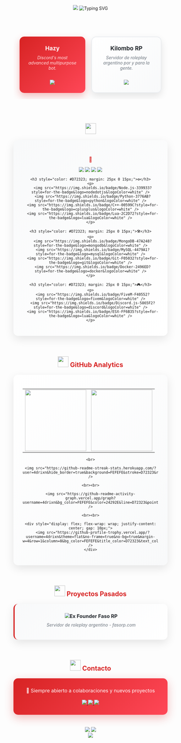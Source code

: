 <div align="center">
  <img src="https://capsule-render.vercel.app/api?type=waving&color=gradient&customColorList=24&height=200&section=header&text=Adrian%20👋&fontSize=50&fontColor=FFFFFF&animation=fadeIn&fontAlignY=38&desc=Full-Stack%20Developer&descAlignY=55&descSize=18" />

  <img src="https://readme-typing-svg.herokuapp.com?font=JetBrains+Mono&size=28&duration=3000&pause=1000&color=D72323&center=true&vCenter=true&width=600&height=60&lines=Hey+I'm+Adrian;Chicago%2C+USA;Full-Stack+Developer" alt="Typing SVG" />

  <br><br>

  <table align="center" border="0" cellpadding="20" cellspacing="0" style="border-collapse: separate; border-spacing: 20px;">
    <tr align="center">
      <td style="background: linear-gradient(135deg, #D72323 0%, #FF4757 100%); border-radius: 15px; padding: 25px; box-shadow: 0 10px 25px rgba(215, 35, 35, 0.3);">
        <a href="https://hazybot.net" style="text-decoration:none; color: white;">
          <h3 style="color: white; margin: 0 0 10px 0;">Hazy</h3>
        </a>
        <p style="color: #FFE5E5; margin: 10px 0; font-style: italic; font-size: 14px;">
          Discord's most advanced multipurpose bot.
        </p>
        <br>
        <a href="https://hazybot.net" target="_blank">
          <img src="https://img.shields.io/badge/-HAZYBOT.NET-FFFFFF?style=for-the-badge&logo=discord&logoColor=D72323&labelColor=D72323">
        </a>
      </td>
      <td style="background: linear-gradient(135deg, #FFFFFF 0%, #F8F9FA 100%); border: 2px solid #E9ECEF; border-radius: 15px; padding: 25px; box-shadow: 0 10px 25px rgba(0,0,0,0.1);">
        <a href="https://kilomborp.net" style="text-decoration:none; color: #24292E;">
          <h3 style="color: #24292E; margin: 0 0 10px 0;">Kilombo RP</h3>
        </a>
        <p style="color: #6A737D; margin: 10px 0; font-style: italic; font-size: 14px;">
          Servidor de roleplay argentino por y para la gente.
        </p>
        <br>
        <a href="https://kilomborp.net" target="_blank">
          <img src="https://img.shields.io/badge/-KILOMBORP.NET-24292E?style=for-the-badge&logo=gamepad&logoColor=FFFFFF&labelColor=24292E">
        </a>
      </td>
    </tr>
  </table>

  <br><br>

  <h2>
    <img src="https://media.giphy.com/media/iY8CRBdQXODJSCERIr/giphy.gif" width="35">
  </h2>

  <div align="center" style="background: linear-gradient(135deg, #F8F9FA 0%, #FFFFFF 100%); padding: 30px; border-radius: 15px; margin: 20px 0; box-shadow: 0 10px 30px rgba(0,0,0,0.1);">
    <h3 style="color: #D72323; margin-bottom: 15px;">🎨</h3>
    <p>
      <img src="https://img.shields.io/badge/JavaScript-F7DF1E?style=for-the-badge&logo=javascript&logoColor=black" />
      <img src="https://img.shields.io/badge/React-61DAFB?style=for-the-badge&logo=react&logoColor=black" />
      <img src="https://img.shields.io/badge/HTML5-E34F26?style=for-the-badge&logo=html5&logoColor=white" />
      <img src="https://img.shields.io/badge/CSS3-1572B6?style=for-the-badge&logo=css3&logoColor=white" />
    </p>

    <h3 style="color: #D72323; margin: 25px 0 15px;">⚙️</h3>
    <p>
      <img src="https://img.shields.io/badge/Node.js-339933?style=for-the-badge&logo=nodedotjs&logoColor=white" />
      <img src="https://img.shields.io/badge/Python-3776AB?style=for-the-badge&logo=python&logoColor=white" />
      <img src="https://img.shields.io/badge/C++-00599C?style=for-the-badge&logo=cplusplus&logoColor=white" />
      <img src="https://img.shields.io/badge/Lua-2C2D72?style=for-the-badge&logo=lua&logoColor=white" />
    </p>

    <h3 style="color: #D72323; margin: 25px 0 15px;">🛠️</h3>
    <p>
      <img src="https://img.shields.io/badge/MongoDB-47A248?style=for-the-badge&logo=mongodb&logoColor=white" />
      <img src="https://img.shields.io/badge/MySQL-4479A1?style=for-the-badge&logo=mysql&logoColor=white" />
      <img src="https://img.shields.io/badge/Git-F05032?style=for-the-badge&logo=git&logoColor=white" />
      <img src="https://img.shields.io/badge/Docker-2496ED?style=for-the-badge&logo=docker&logoColor=white" />
    </p>

    <h3 style="color: #D72323; margin: 25px 0 15px;">🎮</h3>
    <p>
      <img src="https://img.shields.io/badge/FiveM-F40552?style=for-the-badge&logo=fivem&logoColor=white" />
      <img src="https://img.shields.io/badge/Discord.js-5865F2?style=for-the-badge&logo=discord&logoColor=white" />
      <img src="https://img.shields.io/badge/ESX-FF6B35?style=for-the-badge&logo=lua&logoColor=white" />
    </p>
  </div>

  <br>

  <h2>
    <img src="https://media.giphy.com/media/W5eoZHPpUx9sapR0eu/giphy.gif" width="35">
    <span style="color: #D72323;">GitHub Analytics</span>
  </h2>

  <div align="center" style="background: linear-gradient(135deg, #FFFFFF 0%, #F8F9FA 100%); padding: 30px; border-radius: 15px; margin: 20px 0; box-shadow: 0 10px 30px rgba(0,0,0,0.1);">
    <table align="center" cellspacing="20" cellpadding="0">
      <tr>
        <td align="center">
          <img src="https://github-readme-stats.vercel.app/api?username=4drixn&show_icons=true&hide_border=true&bg_color=FEFEFE&title_color=D72323&icon_color=D72323&text_color=24292E&count_private=true&border_radius=15" height="200" />
        </td>
        <td align="center">
          <img src="https://github-readme-stats.vercel.app/api/top-langs/?username=4drixn&layout=compact&hide_border=true&bg_color=FEFEFE&title_color=D72323&text_color=24292E&border_radius=15" height="200" />
        </td>
      </tr>
    </table>

    <br>

    <img src="https://github-readme-streak-stats.herokuapp.com/?user=4drixn&hide_border=true&background=FEFEFE&stroke=D72323&ring=D72323&fire=D72323&currStreakLabel=24292E&sideLabels=24292E&dates=24292E&sideNums=D72323&currStreakNum=D72323&border_radius=15" />

    <br><br>

    <img src="https://github-readme-activity-graph.vercel.app/graph?username=4drixn&bg_color=FEFEFE&color=24292E&line=D72323&point=D72323&area=true&hide_border=true&radius=15" />

    <br><br>

    <div style="display: flex; flex-wrap: wrap; justify-content: center; gap: 10px;">
      <img src="https://github-profile-trophy.vercel.app/?username=4drixn&theme=flat&no-frame=true&no-bg=true&margin-w=4&row=1&column=8&bg_color=FEFEFE&title_color=D72323&text_color=24292E" />
    </div>
  </div>

  <br>

  <h2>
    <img src="https://media.giphy.com/media/v1.Y2lkPTc5MGI3NjExYzBkMmQ4ZjkwZjU3MDFkZjU3ZjVjZjU3ZjU3ZjU3ZjU3ZjU3ZjU3ZiZlcD12MV9pbnRlcm5hbF9naWZzX2dpZklkJmN0PWc/giphy.gif" width="35">
    <span style="color: #D72323;">Proyectos Pasados</span>
  </h2>

  <div align="center" style="background: linear-gradient(135deg, #F8F9FA 0%, #FFFFFF 100%); padding: 30px; border-radius: 15px; margin: 20px 0; box-shadow: 0 10px 30px rgba(0,0,0,0.1); border-left: 4px solid #D72323;">
    <h3 style="color: #24292E; margin: 0 0 10px 0;">
      <img src="https://img.shields.io/badge/Ex_Founder-D72323?style=flat-square&logoColor=white" alt="Ex Founder" />
      Faso RP
    </h3>
    <p style="color: #6A737D; margin: 10px 0; font-style: italic; font-size: 14px;">
      Servidor de roleplay argentino - fasorp.com
    </p>
  </div>

  <br>

  <h2>
    <img src="https://media.giphy.com/media/LnQjpWaON8nhr21vNW/giphy.gif" width="35">
    <span style="color: #D72323;">Contacto</span>
  </h2>

  <div align="center" style="background: linear-gradient(135deg, #D72323 0%, #FF4757 100%); padding: 30px; border-radius: 15px; margin: 20px 0; box-shadow: 0 10px 30px rgba(215, 35, 35, 0.3);">
    <p style="color: white; margin: 0 0 20px 0; font-size: 16px;">
      💬 Siempre abierto a colaboraciones y nuevos proyectos
    </p>
    <a href="https://hazybot.net" target="_blank">
      <img src="https://img.shields.io/badge/🤖_Hazy Bot-FFFFFF?style=for-the-badge&logo=discord&logoColor=D72323&labelColor=FFFFFF" />
    </a>
    <a href="https://kilomborp.net" target="_blank">
      <img src="https://img.shields.io/badge/🎮_Kilombo RP-FFFFFF?style=for-the-badge&logo=gamepad&logoColor=D72323&labelColor=FFFFFF" />
    </a>
    <a href="mailto:adrian@fasorp.com" target="_blank">
      <img src="https://img.shields.io/badge/✉️_Email-FFFFFF?style=for-the-badge&logo=gmail&logoColor=D72323&labelColor=FFFFFF" />
    </a>
  </div>

  <div align="center" style="margin-top: 40px;">
    <img src="https://komarev.com/ghpvc/?username=4drixn&style=for-the-badge&color=D72323&label=Profile+Views" />
    <img src="https://img.shields.io/github/followers/4drixn?style=for-the-badge&color=D72323&labelColor=24292E&logo=github" />
  </div>

  <img src="https://capsule-render.vercel.app/api?type=waving&color=gradient&customColorList=24&height=120&section=footer" />
</div>
